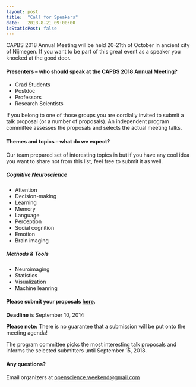 ```yaml
---
layout: post
title:  "Call for Speakers"
date:   2018-8-21 09:00:00
isStaticPost: false
---
```

CAPBS 2018 Annual Meeting will be held 20-21th of October in ancient city of Nijmegen. If you want to be part of this great event as a speaker you knocked at the good door.

#### Presenters – who should speak at the CAPBS 2018 Annual Meeting?

* Grad Students
* Postdoc
* Professors
* Research Scientists

If you belong to one of those groups you are cordially invited to submit a talk proposal (or a number of proposals). An independent program committee assesses the proposals and selects the actual meeting talks.<br/>

#### Themes and topics – what do we expect?
Our team prepared set of interesting topics in but if you have any cool idea you want to share not from this list, feel free to submit it as well.

##### Cognitive Neuroscience

* Attention
* Decision-making
* Learning
* Memory
* Language
* Perception
* Social cognition
* Emotion
* Brain imaging

##### Methods & Tools

* Neuroimaging
* Statistics
* Visualization
* Machine leanring

#### Please submit your proposals [here]("https://goo.gl/2Xgruc").
__Deadline__ is September 10, 2014

__Please note:__ There is no guarantee that a submission will be put onto the meeting agenda!<br/>

The program committee picks the most interesting talk proposals and informs the selected submitters until September 15, 2018.<br/>

#### Any questions? 
Email organizers at [openscience.weekend@gmail.com](mailto:openscience.weekend@gmail.com)
